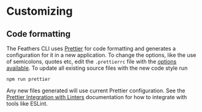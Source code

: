 # Customizing

## Code formatting

The Feathers CLI uses [Prettier](https://prettier.io/) for code formatting and generates a configuration for it in a new application. To change the options, like the use of semicolons, quotes etc, edit the `.prettierrc` file with the [options available](https://prettier.io/docs/en/options.html). To update all existing source files with the new code style run

```
npm run prettier
```

Any new files generated will use current Prettier configuration. See the [Prettier Integration with Linters](https://prettier.io/docs/en/integrating-with-linters.html) documentation for how to integrate with tools like ESLint.
